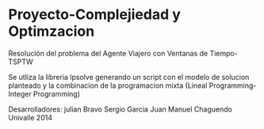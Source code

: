 Proyecto-Complejiedad y Optimzacion
====================

Resolución del problema del Agente Viajero con Ventanas de Tiempo-TSPTW

Se utliza la libreria lpsolve generando un script con el modelo de solucion planteado y la combinacion de la programacion mixta (Lineal Programming-Integer Programming)

Desarrolladores: 
julian Bravo
Sergio Garcia
Juan Manuel Chaguendo
Univalle 2014
